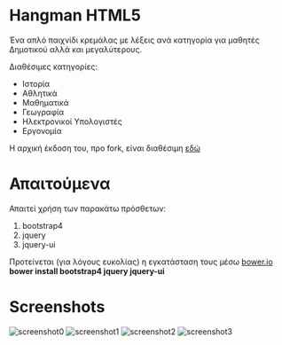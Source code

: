 # Hangman HTML5
Ένα απλό παιχνίδι κρεμάλας με λέξεις ανά κατηγορία για μαθητές Δημοτικού αλλά και μεγαλύτερους.

Διαθέσιμες κατηγορίες:
* Ιστορία
* Αθλητικά
* Μαθηματικά
* Γεωγραφία
* Ηλεκτρονικοί Υπολογιστές
* Εργονομία

Η αρχική έκδοση του, προ fork, είναι διαθέσιμη [εδώ](https://github.com/vgabi94/Hangman-HTML5)

# Απαιτούμενα
Απαιτεί χρήση των παρακάτω πρόσθετων:
1. bootstrap4
2. jquery
3. jquery-ui

Προτείνεται (για λόγους ευκολίας) η εγκατάσταση τους μέσω [bower.io](https://bower.io/)
**bower install bootstrap4 jquery jquery-ui**

# Screenshots
![screenshot0](screenshot0.png)
![screenshot1](screenshot1.png)
![screenshot2](screenshot2.png)
![screenshot3](screenshot3.png)

